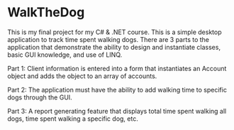 # WalkTheDog

This is my final project for my C# & .NET course. This is a simple desktop application to track time spent walking dogs. There are 3 parts to the application that demonstrate the ability to design and instantiate classes, basic GUI knowledge, and use of LINQ.

Part 1:
  Client information is entered into a form that instantiates an Account object and adds the object to an array of accounts.
  
Part 2:
  The application must have the ability to add walking time to specific dogs through the GUI.
  
Part 3:
  A report generating feature that displays total time spent walking all dogs, time spent walking a specific dog, etc.
